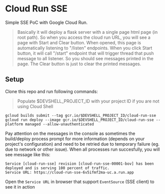 # Cloud Run SSE

Simple SSE PoC with Google Cloud Run.

> Basically it will deploy a flask server with a single page html page (in root path). So when you access the cloud run URL, you will see a page with Start and Clear button. When opened, this page is automatically listening to "/listen" endpoints. When you click Start button, it will call "/start" endpoint that will trigger thread that push message to all listener. So you should see messages printed in the page. The Clear button is just to clear the printed messages.

## Setup

Clone this repo and run following commands:

> Populate $DEVSHELL_PROJECT_ID with your project ID if you are not using Cloud Shell

```
gcloud builds submit --tag gcr.io/$DEVSHELL_PROJECT_ID/cloud-run-sse
gcloud run deploy --image gcr.io/$DEVSHELL_PROJECT_ID/cloud-run-sse --platform managed --allow-unauthenticated
```
Pay attention on the messages in the console as sometimes the build/deploy process prompt for more information (depends on your project's configuration) and need to be retried due to temporary failure (eg. due to network or other issue). When all processes run succesfully, you will see message like this:

```
Service [cloud-run-sse] revision [cloud-run-sse-00001-bov] has been deployed and is serving 100 percent of traffic.                        
Service URL: https://cloud-run-sse-6v5ifmf2ma-uc.a.run.app
```

Open the `Service URL` in browser that support `EventSource` (SSE client) to see it in action